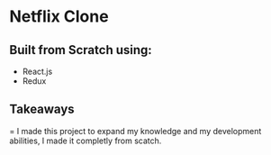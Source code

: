 # Netflix Clone

## Built from Scratch using:
- React.js
- Redux

## Takeaways
= I made this project to expand my knowledge and my development abilities, I made it completly from scatch.